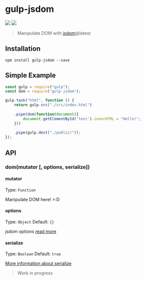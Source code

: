 # gulp-jsdom 
[![](https://img.shields.io/npm/v/gulp-jsdom.svg)](https://www.npmjs.com/package/gulp-jsdom) [![](https://img.shields.io/github/stars/sarfex/gulp-jsdom.svg?style=social&label=Github)](https://github.com/SARFEX/gulp-jsdom)


> Manipulate DOM with [jsdom](https://www.npmjs.com/package/jsdom)@latest 



## Installation

`npm install gulp-jsdom --save`

## Simple Example

```javascript
const gulp = require("gulp");
const dom = require("gulp-jsdom");

gulp.task("html", function () {
	return gulp.src("./src/index.html")
	
	.pipe(dom(function(document){
		document.getElementById('test').innerHTML = "Hello!";
	}))
	
	.pipe(gulp.dest("./public/"));
});
```
## API

### dom(mutator [, options, serialize])

#### mutator

Type: `Function`

Manipulate DOM here! >:D


#### options

Type: `Object`
Default: `{}`

jsdom options [read more](https://www.npmjs.com/package/jsdom)


#### serialize

Type: `Boolean`
Default: `true`

[More information about serialize](https://www.npmjs.com/package/jsdom#serializing-the-document-with-serialize)


> Work in progress